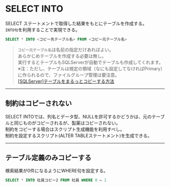 # SELECT INTO

SELECT ステートメントで取得した結果をもとにテーブルを作成する。  
`INTO句`を利用することで実現できる。  

``` sql
SELECT * INTO <コピー先テーブル名> FROM <コピー元テーブル名>
```

>`コピー元テーブル名`は名前の指定だけあればよい。  
>あらかじめテーブルを作成する必要は無し。  
>実行するとテーブルもSQLServerが自動でテーブルも作成してくれます。  
>※注：ただし、テーブルは規定の領域（なにも設定してなければPrimary）に作られるので、ファイルグループ管理は要注意。  
>[[SQLServer]テーブルをまるっとコピーする方法](https://ameblo.jp/nature3298type-s/entry-10313449987.html)  

---

## 制約はコピーされない

SELECT INTOでは、列名とデータ型、NULLを許可するかどうかは、元のテーブルと同じものがコピーされるが、製薬はコピーされない。  
制約をコピーする場合はスクリプト生成機能を利用すべし。  
制約を設定するスクリプト(ALTER TABLEステートメント)を生成できる。  

---

## テーブル定義のみコピーする

検索結果が0件になるようにWHERE句を設定する。  

``` sql
SELECT * INTO 社員コピー2 FROM 社員 WHERE 0 = 1
```
